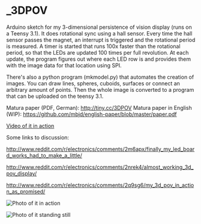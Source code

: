 _3DPOV
======

Arduino sketch for my 3-dimensional persistence of vision display (runs on a Teensy 3.1). It does rotational sync using a hall sensor. Every time the hall sensor passes the magnet, an interrupt is triggered and the rotational period is measured. A timer is started that runs 100x faster than the rotational period, so that the LEDs are updated 100 times per full revolution. At each update, the program figures out where each LED row is and provides them with the image data for that location using SPI.

There's also a python program (mkmodel.py) that automates the creation of images. You can draw lines, spheres, cuboids, surfaces or connect an arbitrary amount of points. Then the whole image is converted to a program that can be uploaded on the teensy 3.1.

Matura paper (PDF, German): http://tiny.cc/3DPOV
Matura paper in English (WIP): https://github.com/mbjd/english-paper/blob/master/paper.pdf

[Video of it in action](https://www.youtube.com/watch?v=bCETWNgBxbI)

Some links to discussion:

http://www.reddit.com/r/electronics/comments/2m6apx/finally_my_led_board_works_had_to_make_a_little/

http://www.reddit.com/r/electronics/comments/2nrek4/almost_working_3d_pov_display/

http://www.reddit.com/r/electronics/comments/2q9sg6/my_3d_pov_in_action_as_promised/

![Photo of it in action](http://imgur.com/weyXNIT.jpg)

![Photo of it standing still](http://imgur.com/SMb0HIS.jpg)
